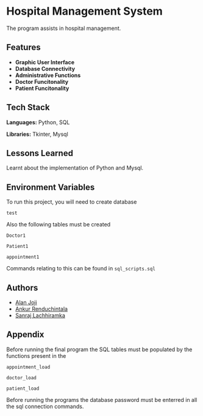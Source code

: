 
# Hospital Management System

The program assists in hospital management.



## Features

- **Graphic User Interface**
- **Database Connectivity**
- **Administrative Functions**
- **Doctor Funcitonality**
- **Patient Funcitonality**



## Tech Stack

**Languages:** Python, SQL

**Libraries:** Tkinter, Mysql


## Lessons Learned

Learnt about the implementation of Python and Mysql. 

## Environment Variables

To run this project, you will need to create database

`test`

Also the following tables must be created

`Doctor1`

`Patient1`

`appointment1`

Commands relating to this can be found in  `sql_scripts.sql`

## Authors

- [Alan Joji](https://github.com/AlanJoji)
- [Ankur Renduchintala](https://github.com/rankur03)
- [Sanraj Lachhiramka](https://github.com/Sanraj-Lachhiramka)






## Appendix

Before running the final program the SQL tables must be populated by the functions present in the 

`appointment_load`

`doctor_load`

`patient_load`

Before running the programs the database password must be enterred in all the sql connection commands.
